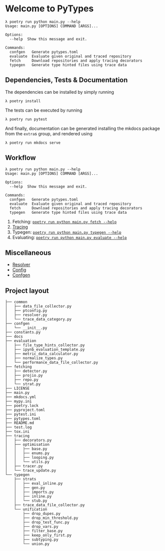 # Welcome to PyTypes

```
λ poetry run python main.py --help
Usage: main.py [OPTIONS] COMMAND [ARGS]...

Options:
  --help  Show this message and exit.

Commands:
  confgen   Generate pytypes.toml
  evaluate  Evaluate given original and traced repository
  fetch     Download repositories and apply tracing decorators
  typegen   Generate type hinted files using trace data
```


## Dependencies, Tests & Documentation

The dependencies can be installed by simply running
```
λ poetry install
```

The tests can be executed by running
```
λ poetry run pytest
```

And finally, documentation can be generated installing the mkdocs package from the `extra`s group, and rendered using
```
λ poetry run mkdocs serve
```


## Workflow

```
λ poetry run python main.py --help
Usage: main.py [OPTIONS] COMMAND [ARGS]...

Options:
  --help  Show this message and exit.

Commands:
  confgen   Generate pytypes.toml
  evaluate  Evaluate given original and traced repository
  fetch     Download repositories and apply tracing decorators
  typegen   Generate type hinted files using trace data
```


1. Fetching: [`poetry run python main.py fetch --help`](workflow/fetching.md)
2. [Tracing](workflow/tracing.md)
3. Typegen: [`poetry run python main.py typegen --help`](workflow/annotating.md)
4. Evaluating: [`poetry run python main.py evaluate --help`](workflow/evaluating.md)


## Miscellaneous

* [Resolver](misc/resolver.md)
* [Config](misc/config.md)
* [Confgen](misc/confgen.md)

## Project layout

```
├── common
│   ├── data_file_collector.py
│   ├── ptconfig.py
│   ├── resolver.py
│   └── trace_data_category.py
├── confgen
│   └── __init__.py
├── constants.py
├── docs
├── evaluation
│   ├── file_type_hints_collector.py
│   ├── ipynb_evaluation_template.py
│   ├── metric_data_calculator.py
│   ├── normalize_types.py
│   └── performance_data_file_collector.py
├── fetching
│   ├── detector.py
│   ├── projio.py
│   ├── repo.py
│   └── strat.py
├── LICENSE
├── main.py
├── mkdocs.yml
├── mypy.ini
├── poetry.lock
├── pyproject.toml
├── pytest.ini
├── pytypes.toml
├── README.md
├── test.log
├── tox.ini
├── tracing
│   ├── decorators.py
│   ├── optimisation
│   │   ├── base.py
│   │   ├── enums.py
│   │   ├── looping.py
│   │   └── utils.py
│   ├── tracer.py
│   └── trace_update.py
└── typegen
    ├── strats
    │   ├── eval_inline.py
    │   ├── gen.py
    │   ├── imports.py
    │   ├── inline.py
    │   └── stub.py
    ├── trace_data_file_collector.py
    └── unification
        ├── drop_dupes.py
        ├── drop_min_threshold.py
        ├── drop_test_func.py
        ├── drop_vars.py
        ├── filter_base.py
        ├── keep_only_first.py
        ├── subtyping.py
        └── union.py
```
